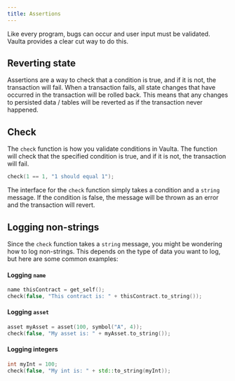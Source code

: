 ```yaml
---
title: Assertions
---
```


Like every program, bugs can occur and user input must be validated. Vaulta provides a clear cut way to do this.

## Reverting state

Assertions are a way to check that a condition is true, and if it is not, the transaction will fail. When a transaction
fails, all state changes that have occurred in the transaction will be rolled back. This means that any changes to 
persisted data / tables will be reverted as if the transaction never happened.

## Check

The `check` function is how you validate conditions in Vaulta. 
The function will check that the specified condition is true, and if it is not, the transaction will fail.

```cpp
check(1 == 1, "1 should equal 1");
```

The interface for the `check` function simply takes a condition and a `string` message. If the condition is false, the message
will be thrown as an error and the transaction will revert.

## Logging non-strings

Since the `check` function takes a `string` message, you might be wondering how to log non-strings. 
This depends on the type of data you want to log, but here are some common examples:

#### Logging `name`

```cpp
name thisContract = get_self();
check(false, "This contract is: " + thisContract.to_string());
```

#### Logging `asset`

```cpp
asset myAsset = asset(100, symbol("A", 4));
check(false, "My asset is: " + myAsset.to_string());
```

#### Logging integers

```cpp
int myInt = 100;
check(false, "My int is: " + std::to_string(myInt));
```




